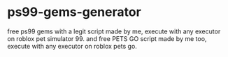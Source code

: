 # ps99-gems-generator
free ps99 gems with a legit script made by me, execute with any executor on roblox pet simulator 99.
and free PETS GO script made by me too, execute with any executor on roblox pets go.
